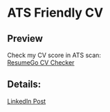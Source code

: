 # ATS Friendly CV

## Preview
Check my CV score in ATS scan:  
[ResumeGo CV Checker](https://www.resumego.net/resume-checker/)

## Details:
[LinkedIn Post](https://www.linkedin.com/posts/a-hemeda_%D8%AA%D9%85-%D8%A7%D9%84%D9%88%D8%B5%D9%88%D9%84-%D9%84%D9%80-100-%D9%81%D9%8A-%D9%86%D8%B8%D8%A7%D9%85-%D8%A7%D9%84%D9%80-ats-%D8%A7%D9%84%D8%AD%D9%85%D8%AF%D9%84%D9%84%D9%87-activity-7360356255665680384-hSWk?utm_source=share&utm_medium=member_desktop&rcm=ACoAADUpF90BKX-1HNmiMpAvZTXdhTuO4SUgDUU)
